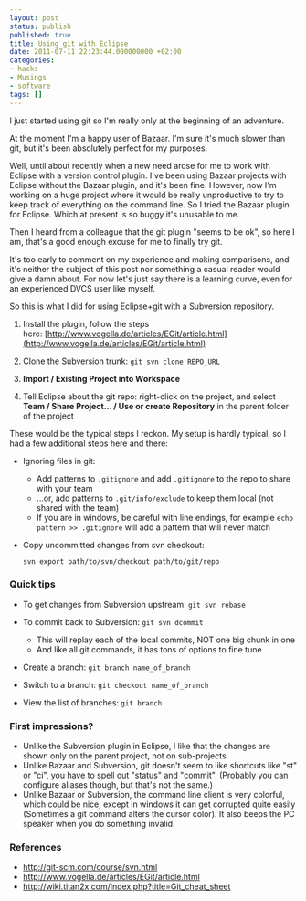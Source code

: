 ```yaml
---
layout: post
status: publish
published: true
title: Using git with Eclipse
date: 2011-07-11 22:23:44.000000000 +02:00
categories:
- hacks
- Musings
- software
tags: []
---
```

I just started using git so I'm really only at the beginning of an adventure.

At the moment I'm a happy user of Bazaar. I'm sure it's much slower than git, but it's been absolutely perfect for my purposes.

Well, until about recently when a new need arose for me to work with Eclipse with a version control plugin. I've been using Bazaar projects with Eclipse without the Bazaar plugin, and it's been fine. However, now I'm working on a huge project where it would be really unproductive to try to keep track of everything on the command line. So I tried the Bazaar plugin for Eclipse. Which at present is so buggy it's unusable to me.

Then I heard from a colleague that the git plugin "seems to be ok", so here I am, that's a good enough excuse for me to finally try git.

It's too early to comment on my experience and making comparisons, and it's neither the subject of this post nor something a casual reader would give a damn about. For now let's just say there is a learning curve, even for an experienced DVCS user like myself.

So this is what I did for using Eclipse+git with a Subversion repository.

1. Install the plugin, follow the steps here: [http://www.vogella.de/articles/EGit/article.html](http://www.vogella.de/articles/EGit/article.html)

2. Clone the Subversion trunk: `git svn clone REPO_URL`

3. **Import / Existing Project into Workspace**

4. Tell Eclipse about the git repo: right-click on the project, and select **Team / Share Project... / Use or create Repository** in the parent folder of the project

These would be the typical steps I reckon. My setup is hardly typical, so I had a few additional steps here and there:

- Ignoring files in git:

	- Add patterns to `.gitignore` and add `.gitignore` to the repo to share with your team
	- ...or, add patterns to `.git/info/exclude` to keep them local (not shared with the team)
	- If you are in windows, be careful with line endings, for example `echo pattern >> .gitignore` will add a pattern that will never match

- Copy uncommitted changes from svn checkout:

    ```
    svn export path/to/svn/checkout path/to/git/repo
    ```


### Quick tips

- To get changes from Subversion upstream: `git svn rebase`
- To commit back to Subversion: `git svn dcommit`

	- This will replay each of the local commits, NOT one big chunk in one
	- And like all git commands, it has tons of options to fine tune

- Create a branch: `git branch name_of_branch`
- Switch to a branch: `git checkout name_of_branch`
- View the list of branches: `git branch`

### First impressions?

- Unlike the Subversion plugin in Eclipse, I like that the changes are shown only on the parent project, not on sub-projects.
- Unlike Bazaar and Subversion, git doesn't seem to like shortcuts like "st" or "ci", you have to spell out "status" and "commit". (Probably you can configure aliases though, but that's not the same.)
- Unlike Bazaar or Subversion, the command line client is very colorful, which could be nice, except in windows it can get corrupted quite easily (Sometimes a git command alters the cursor color). It also beeps the PC speaker when you do something invalid.

### References

- http://git-scm.com/course/svn.html
- http://www.vogella.de/articles/EGit/article.html
- http://wiki.titan2x.com/index.php?title=Git_cheat_sheet

